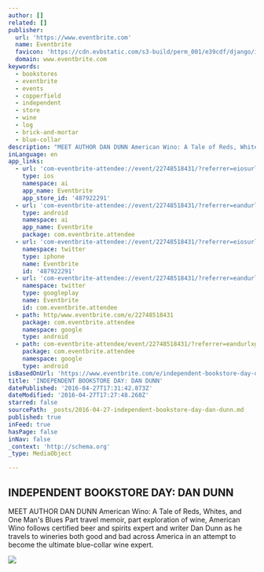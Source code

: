 ```yaml
---
author: []
related: []
publisher:
  url: 'https://www.eventbrite.com'
  name: Eventbrite
  favicon: 'https://cdn.evbstatic.com/s3-build/perm_001/e39cdf/django/images/icons/favicons/favicon.ico'
  domain: www.eventbrite.com
keywords:
  - bookstores
  - eventbrite
  - events
  - copperfield
  - independent
  - store
  - wine
  - log
  - brick-and-mortar
  - blue-collar
description: "MEET AUTHOR DAN DUNN American Wino: A Tale of Reds, Whites, and One Man's Blues Part travel memoir, part exploration of wine, American Wino follows certified beer and spirits expert and writer Dan Dunn as he travels to wineries both good and bad across America in an attempt to become the ultimate blue-collar wine expert."
inLanguage: en
app_links:
  - url: 'com-eventbrite-attendee://event/22748518431/?referrer=eiosurlxfbk'
    type: ios
    namespace: ai
    app_name: Eventbrite
    app_store_id: '487922291'
  - url: 'com-eventbrite-attendee://event/22748518431/?referrer=eandurlxfbk'
    type: android
    namespace: ai
    app_name: Eventbrite
    package: com.eventbrite.attendee
  - url: 'com-eventbrite-attendee://event/22748518431/?referrer=eiosurlxtcar'
    namespace: twitter
    type: iphone
    name: Eventbrite
    id: '487922291'
  - url: 'com-eventbrite-attendee://event/22748518431/?referrer=eandurlxtcar'
    namespace: twitter
    type: googleplay
    name: Eventbrite
    id: com.eventbrite.attendee
  - path: http/www.eventbrite.com/e/22748518431
    package: com.eventbrite.attendee
    namespace: google
    type: android
  - path: com-eventbrite-attendee/event/22748518431/?referrer=eandurlxgoog
    package: com.eventbrite.attendee
    namespace: google
    type: android
isBasedOnUrl: 'https://www.eventbrite.com/e/independent-bookstore-day-dan-dunn-tickets-22748518431?aff=ebrowse'
title: 'INDEPENDENT BOOKSTORE DAY: DAN DUNN'
datePublished: '2016-04-27T17:31:42.873Z'
dateModified: '2016-04-27T17:27:48.268Z'
starred: false
sourcePath: _posts/2016-04-27-independent-bookstore-day-dan-dunn.md
published: true
inFeed: true
hasPage: false
inNav: false
_context: 'http://schema.org'
_type: MediaObject

---
```

<article style=""><h1>INDEPENDENT BOOKSTORE DAY: DAN DUNN</h1><p>MEET AUTHOR DAN DUNN American Wino: A Tale of Reds, Whites, and One Man's Blues Part travel memoir, part exploration of wine, American Wino follows certified beer and spirits expert and writer Dan Dunn as he travels to wineries both good and bad across America in an attempt to become the ultimate blue-collar wine expert.</p><img src="https://img.evbuc.com/https%3A%2F%2Fimg.evbuc.com%2Fhttps%253A%252F%252Fcdn.evbuc.com%252Fimages%252F19372154%252F131745952994%252F1%252Foriginal.jpg%3Frect%3D0%252C20%252C750%252C375%26s%3Df98e8bd1445f3eb0f3fbe773205c24cb?w=1000&amp;s=74ab9fd968326d99e4e5ee26c398f36a" /></article>